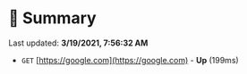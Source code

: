 # 📖 Summary
Last updated: **3/19/2021, 7:56:32 AM**

- `GET` [https://google.com](https://google.com) - **Up** (199ms)
